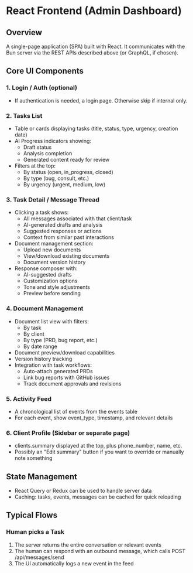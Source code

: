 # React Frontend (Admin Dashboard)

## Overview

A single-page application (SPA) built with React. It communicates with the Bun server via the REST APIs described above (or GraphQL, if chosen).

## Core UI Components

### 1. Login / Auth (optional)

- If authentication is needed, a login page. Otherwise skip if internal only.

### 2. Tasks List

- Table or cards displaying tasks (title, status, type, urgency, creation date)
- AI Progress indicators showing:
  - Draft status
  - Analysis completion
  - Generated content ready for review
- Filters at the top:
  - By status (open, in_progress, closed)
  - By type (bug, consult, etc.)
  - By urgency (urgent, medium, low)

### 3. Task Detail / Message Thread

- Clicking a task shows:
  - All messages associated with that client/task
  - AI-generated drafts and analysis
  - Suggested responses or actions
  - Context from similar past interactions
- Document management section:
  - Upload new documents
  - View/download existing documents
  - Document version history
- Response composer with:
  - AI-suggested drafts
  - Customization options
  - Tone and style adjustments
  - Preview before sending

### 4. Document Management

- Document list view with filters:
  - By task
  - By client
  - By type (PRD, bug report, etc.)
  - By date range
- Document preview/download capabilities
- Version history tracking
- Integration with task workflows:
  - Auto-attach generated PRDs
  - Link bug reports with GitHub issues
  - Track document approvals and revisions

### 5. Activity Feed

- A chronological list of events from the events table
- For each event, show event_type, timestamp, and relevant details

### 6. Client Profile (Sidebar or separate page)

- clients.summary displayed at the top, plus phone_number, name, etc.
- Possibly an "Edit summary" button if you want to override or manually note something

## State Management

- React Query or Redux can be used to handle server data
- Caching: tasks, events, messages can be cached for quick reloading

## Typical Flows

### Human picks a Task

1. The server returns the entire conversation or relevant events
2. The human can respond with an outbound message, which calls POST /api/messages/send
3. The UI automatically logs a new event in the feed
